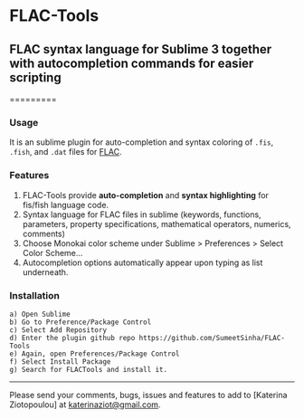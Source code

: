 # FLAC-Tools
## FLAC syntax language for Sublime 3 together with autocompletion commands for easier scripting
=========

### Usage

It is an sublime plugin for auto-completion and syntax coloring of ```.fis```, ```.fish```, and ```.dat``` files for [FLAC](https://www.itascacg.com/software/FLAC).

### Features

1. FLAC-Tools provide **auto-completion** and **syntax highlighting** for fis/fish language code.
2. Syntax language for FLAC files in sublime (keywords, functions, parameters, property specifications, mathematical operators, numerics, comments)
3. Choose Monokai color scheme under Sublime > Preferences > Select Color Scheme...
4. Autocompletion options automatically appear upon typing as list underneath. 

### Installation 

	a) Open Sublime 
	b) Go to Preference/Package Control
	c) Select Add Repository
	d) Enter the plugin github repo https://github.com/SumeetSinha/FLAC-Tools
	e) Again, open Preferences/Package Control
	f) Select Install Package
	g) Search for FLACTools and install it.

---

Please send your comments, bugs, issues and features to add to [Katerina Ziotopoulou] at katerinaziot@gmail.com.
